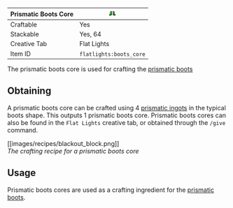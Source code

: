 | Prismatic Boots Core | <img src="images/gifs/boots_core.gif" width="16" alt=""/> |
|----------------------|-----------------------------------------------------------|
| Craftable            | Yes                                                       |
| Stackable            | Yes, 64                                                   |
| Creative Tab         | Flat Lights                                               |
| Item ID              | `flatlights:boots_core`                                   |

The prismatic boots core is used for crafting the [prismatic boots](Prismatic-Boots)

## Obtaining
A prismatic boots core can be crafted using 4 [prismatic ingots](Prismatic-Ingot) in the typical boots shape. This outputs 1 prismatic boots core. Prismatic boots cores can also be found in the `Flat Lights` creative tab, or obtained through the `/give` command.

[[images/recipes/blackout_block.png]]  
*The crafting recipe for a prismatic boots core*

## Usage
Prismatic boots cores are used as a crafting ingredient for the [prismatic boots](Prismatic-Boots).
